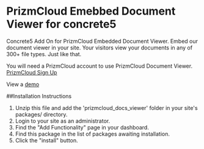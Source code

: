 PrizmCloud Emebbed Document Viewer for concrete5
================================================

Concrete5 Add On for PrizmCloud Embedded Document Viewer. Embed our document viewer in your site. Your visitors view your documents in any of 300+ file types. Just like that.

You will need a PrizmCloud account to use PrizmCloud Document Viewer. [PrizmCloud Sign Up](http://prizmcloud.accusoft.com/register.html "PrizmCloud") 

View a [demo](http://prizmcloud.accusoft.com/demo.html)

##Installation Instructions

1. Unzip this file and add the 'prizmcloud_docs_viewer' folder in your site's packages/ directory.
2. Login to your site as an administrator.
3. Find the "Add Functionality" page in your dashboard.
4. Find this package in the list of packages awaiting installation.
5. Click the "install" button.
